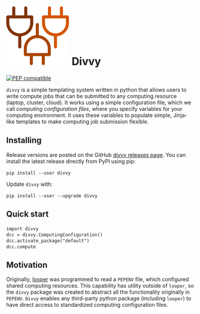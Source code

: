 [logo]: img/logo_divvy.svg

# ![logo][logo] Divvy

[![PEP compatible](http://pepkit.github.io/img/PEP-compatible-green.svg)](http://pepkit.github.io)


`divvy` is a simple templating system written in python that allows users to write compute jobs that can be submitted to any computing resource (laptop, cluster, cloud). It works using a simple configuration file, which we call *computing configuration files*, where you specify variables for your computing environment. It uses these variables to populate simple, Jinja-like templates to make computing job submission flexible. 


## Installing


Release versions are posted on the GitHub [divvy releases page](https://github.com/databio/divvy/releases). You can install the latest release directly from PyPI using pip:

```
pip install --user divvy
```

Update `divvy` with:

```
pip install --user --upgrade divvy
```


## Quick start

```
import divvy
dcc = divvy.ComputingConfiguration()
dcc.activate_package("default")
dcc.compute
```

## Motivation

Originally, [looper](http://looper.readthedocs.io/) was programmed to read a `PEPENV` file, which configured shared computing resources. This capability has utility outside of `looper`, so the `divvy` package was created to abstract all the functionality originally in `PEPENV`. `Divvy` enables any third-party python package (including `looper`) to have direct access to standardized computing configuration files.

